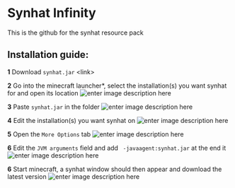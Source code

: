 # Synhat Infinity
This is the github for the synhat resource pack

## Installation guide:

**1**
Download `synhat.jar` \<link\>

**2**
Go into the minecraft launcher*, select the installation(s) you want synhat for and open its 
location
![enter image description here](https://cdn.discordapp.com/attachments/519088004812505088/917835683685609523/unknown.png)

**3**
Paste `synhat.jar` in the folder
![enter image description here](https://media.discordapp.net/attachments/519088004812505088/917836352450621450/unknown.png)

**4**
Edit the installation(s) you want synhat on
![enter image description here](https://cdn.discordapp.com/attachments/519088004812505088/917836609997664286/unknown.png)

**5**
Open the `More Options` tab
![enter image description here](https://media.discordapp.net/attachments/519088004812505088/917837115025391636/unknown.png)

**6**
Edit the `JVM arguments` field and add ` -javaagent:synhat.jar` at the end it
![enter image description here](https://media.discordapp.net/attachments/519088004812505088/917837559059591229/unknown.png)

**6**
Start minecraft, a synhat window should then appear and download the latest version
![enter image description here](https://cdn.discordapp.com/attachments/519088004812505088/917837993295880213/unknown.png)




